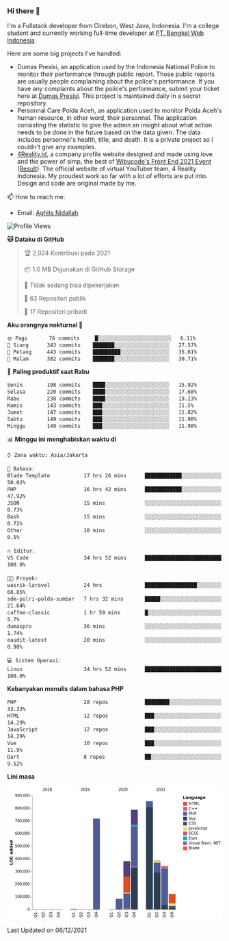 ### Hi there 👋
I'm a Fullstack developer from Cirebon, West Java, Indonesia. I'm a college student and currently working full-time developer at [PT. Bengkel Web Indonesia](https://github.com/PT-Bengkel-Web-Indonesia).

Here are some big projects I've handled:
- Dumas Presisi, an application used by the Indonesia National Police to monitor their performance through public report. Those public reports are usually people complaining about the police's performance. If you have any complaints about the police's performance, submit your ticket here at [Dumas Presisi](https://dumaspresisi.polri.go.id/dumaspro). This project is maintained daily in a secret repository.
- Personnal Care Polda Aceh, an application used to monitor Polda Aceh's human resource, in other word, their personnel. The application consisting the statistic to give the admin an insight about what action needs to be done in the future based on the data given. The data includes personnel's health, title, and death. It is a private project so I couldn't give any examples.
- [4Reality.id](https://4reality.id), a company profile website designed and made using love and the power of simp, the best of [Wibucode's Front End 2021 Event](https://github.com/wibucode02/submision-event-frontend-2021) ([Result](https://github.com/wibucode02/top-5-pemenang-event-front-end-wibucode-2021)). The official website of virtual YouTuber team, 4 Reality Indonesia. My proudest work so far with a lot of efforts are put into. Design and code are original made by me.

📫 How to reach me:
- Email: [Aghits Nidallah](mailto:yourlovelydev@gmail.com)

<!--START_SECTION:waka-->
![Profile Views](http://img.shields.io/badge/Profil%20dilihat-0-blue)

**🐱 Dataku di GitHub** 

> 🏆 2,024 Kontribusi pada 2021
 > 
> 📦 1.0 MB Digunakan di GitHub Storage 
 > 
> 🚫 Tidak sedang bisa dipekerjakan
 > 
> 📜 63 Repositori publik 
 > 
> 🔑 17 Repositori pribadi  
 > 
**Aku orangnya nokturnal 🦉** 

```text
🌞 Pagi       76 commits     █░░░░░░░░░░░░░░░░░░░░░░░░   6.11% 
🌆 Siang      343 commits    ███████░░░░░░░░░░░░░░░░░░   27.57% 
🌃 Petang     443 commits    █████████░░░░░░░░░░░░░░░░   35.61% 
🌙 Malam      382 commits    ███████░░░░░░░░░░░░░░░░░░   30.71%

```
📅 **Paling produktif saat Rabu** 

```text
Senin        198 commits    ████░░░░░░░░░░░░░░░░░░░░░   15.92% 
Selasa       220 commits    ████░░░░░░░░░░░░░░░░░░░░░   17.68% 
Rabu         238 commits    ████░░░░░░░░░░░░░░░░░░░░░   19.13% 
Kamis        143 commits    ███░░░░░░░░░░░░░░░░░░░░░░   11.5% 
Jumat        147 commits    ███░░░░░░░░░░░░░░░░░░░░░░   11.82% 
Sabtu        149 commits    ███░░░░░░░░░░░░░░░░░░░░░░   11.98% 
Minggu       149 commits    ███░░░░░░░░░░░░░░░░░░░░░░   11.98%

```


📊 **Minggu ini menghabiskan waktu di** 

```text
⌚︎ Zona waktu: Asia/Jakarta

💬 Bahasa: 
Blade Template           17 hrs 26 mins      ████████████░░░░░░░░░░░░░   50.02% 
PHP                      16 hrs 42 mins      ████████████░░░░░░░░░░░░░   47.92% 
JSON                     15 mins             ░░░░░░░░░░░░░░░░░░░░░░░░░   0.73% 
Bash                     15 mins             ░░░░░░░░░░░░░░░░░░░░░░░░░   0.72% 
Other                    10 mins             ░░░░░░░░░░░░░░░░░░░░░░░░░   0.5%

🔥 Editor: 
VS Code                  34 hrs 52 mins      █████████████████████████   100.0%

🐱‍💻 Proyek: 
wasrik-laravel           24 hrs              █████████████████░░░░░░░░   68.85% 
sdm-polri-polda-sumbar   7 hrs 32 mins       █████░░░░░░░░░░░░░░░░░░░░   21.64% 
caffee-classic           1 hr 59 mins        █░░░░░░░░░░░░░░░░░░░░░░░░   5.7% 
dumaspro                 36 mins             ░░░░░░░░░░░░░░░░░░░░░░░░░   1.74% 
eaudit-latest            20 mins             ░░░░░░░░░░░░░░░░░░░░░░░░░   0.98%

💻 Sistem Operasi: 
Linux                    34 hrs 52 mins      █████████████████████████   100.0%

```

**Kebanyakan menulis dalam bahasa PHP** 

```text
PHP                      28 repos            ████████░░░░░░░░░░░░░░░░░   33.33% 
HTML                     12 repos            ███░░░░░░░░░░░░░░░░░░░░░░   14.29% 
JavaScript               12 repos            ███░░░░░░░░░░░░░░░░░░░░░░   14.29% 
Vue                      10 repos            ███░░░░░░░░░░░░░░░░░░░░░░   11.9% 
Dart                     8 repos             ██░░░░░░░░░░░░░░░░░░░░░░░   9.52%

```


**Lini masa**

![Chart not found](https://raw.githubusercontent.com/NikarashiHatsu/NikarashiHatsu/master/charts/bar_graph.png) 


 Last Updated on 06/12/2021
<!--END_SECTION:waka-->

